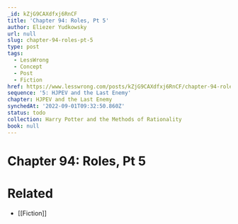 ```yaml
---
_id: kZjG9CAXdfxj6RnCF
title: 'Chapter 94: Roles, Pt 5'
author: Eliezer Yudkowsky
url: null
slug: chapter-94-roles-pt-5
type: post
tags:
  - LessWrong
  - Concept
  - Post
  - Fiction
href: https://www.lesswrong.com/posts/kZjG9CAXdfxj6RnCF/chapter-94-roles-pt-5
sequence: '5: HJPEV and the Last Enemy'
chapter: HJPEV and the Last Enemy
synchedAt: '2022-09-01T09:32:50.860Z'
status: todo
collection: Harry Potter and the Methods of Rationality
book: null
---
```


# Chapter 94: Roles, Pt 5


# Related

- [[Fiction]]